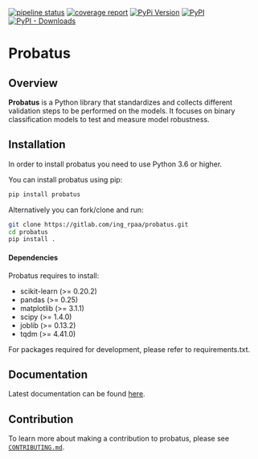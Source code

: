 [![pipeline status](https://gitlab.com/ing_rpaa/probatus/badges/master/pipeline.svg)](https://gitlab.com/ing_rpaa/probatus/-/commits/master)
[![coverage report](https://gitlab.com/ing_rpaa/probatus/badges/master/coverage.svg)](https://gitlab.com/ing_rpaa/probatus/-/commits/master)
[![PyPi Version](https://img.shields.io/pypi/pyversions/probatus)](#)
[![PyPI](https://img.shields.io/pypi/v/probatus)](#)
[![PyPI - Downloads](https://img.shields.io/pypi/dm/probatus)](#)

# Probatus

## Overview

**Probatus** is a Python library that standardizes and collects different validation steps to be performed on the models. It focuses on binary classification models to test and measure model robustness. 

## Installation

In order to install probatus you need to use Python 3.6 or higher.

You can install probatus using pip:

```bash
pip install probatus
```

Alternatively you can fork/clone and run:

```bash
git clone https://gitlab.com/ing_rpaa/probatus.git
cd probatus
pip install .
```

#### Dependencies

Probatus requires to install:

- scikit-learn (>= 0.20.2)
- pandas (>= 0.25)
- matplotlib (>= 3.1.1)
- scipy (>= 1.4.0)
- joblib (>= 0.13.2)
- tqdm (>= 4.41.0)


For packages required for development, please refer to requirements.txt.

## Documentation

Latest documentation can be found [here](https://probatus.readthedocs.io/en/latest/).

## Contribution

To learn more about making a contribution to probatus, please see [`CONTRIBUTING.md`](CONTRIBUTING.md).